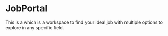 # JobPortal
This is a  which is a workspace to find your ideal job with multiple options
to explore in any specific field.
